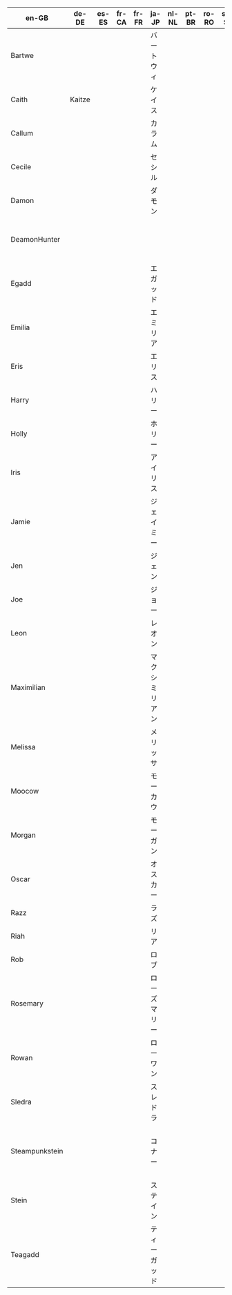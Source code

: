| en-GB			| de-DE			| es-ES			| fr-CA			| fr-FR			| ja-JP			| nl-NL			| pt-BR			| ro-RO			| sv-SE			| tr-TR			| zh-CN			|
| ------------- | ------------- | ------------- | ------------- | ------------- | ------------- | ------------- | ------------- | ------------- | ------------- | ------------- | ------------- |
| Bartwe		|				|				|				|				| バートウィ		|				|				|				|				|				|巴特维|
| Caith 		| Kaitze 		|				|				|				| ケイス			|				|				|				|				|				|凯西|
| Callum		|				|				|				|				| カラム			|				|				|				|				|				|卡勒姆|
| Cecile		|				|				|				|				| セシル			|				|				|				|				|				|塞西尔|
| Damon			|				|				|				|				| ダモン			|				|				|				|				|				|迪蒙|
| DeamonHunter	|				|				|				|				|				|				|				|				|				|				|恶魔猎手|
| Egadd			|				|				|				|				| エガッド			|				|				|				|				|				|伊戈德|
| Emilia		|				|				|				|				| エミリア			|				|				|				|				|				|艾米莉亚|
| Eris			|				|				|				|				| エリス			|				|				|				|				|				|艾瑞丝|
| Harry			|				|				|				|				| ハリー			|				|				|				|				|				|哈利|
| Holly			|				|				|				|				| ホリー			|				|				|				|				|				|霍莉|
| Iris			|				|				|				|				| アイリス			|				|				|				|				|				|艾瑞丝|
| Jamie			|				|				|				|				| ジェイミー			|				|				|				|				|				|杰米|
| Jen			|				|				|				|				| ジェン			|				|				|				|				|				|珍|
| Joe			|				|				|				|				| ジョー			|				|				|				|				|				|乔|
| Leon			|				|				|				|				| レオン			|				|				|				|				|				|里昂|
| Maximilian	|				|				|				|				| マクシミリアン		|				|				|				|				|				|马克西米利安|
| Melissa		|				|				|				|				| メリッサ			|				|				|				|				|				|梅丽莎|
| Moocow		|				|				|				|				| モーカウ			|				|				|				|				|				|哞哞牛|
| Morgan		|				|				|				|				| モーガン			|				|				|				|				|				|摩根|
| Oscar			|				|				|				|				| オスカー			|				|				|				|				|				|奥斯卡|
| Razz			|				|				|				|				| ラズ			|				|				|				|				|				|雷兹|
| Riah			|				|				|				|				| リア			|				|				|				|				|				|雷亚|
| Rob			|				|				|				|				| ロブ			|				|				|				|				|				|罗布|
| Rosemary		|				|				|				|				| ローズマリー		|				|				|				|				|				|罗斯玛丽|
| Rowan			|				|				|				|				| ローワン			|				|				|				|				|				|罗文|
| Sledra		|				|				|				|				| スレドラ			|				|				|				|				|				|斯雷德拉|
| Steampunkstein|				|				|				|				| コナー			|				|				|				|				|				|蒸汽朋克风|
| Stein			|				|				|				|				| ステイン			|				|				|				|				|				|斯坦|
| Teagadd		|				|				|				|				| ティーガッド		|				|				|				|				|				|迪哥德|
